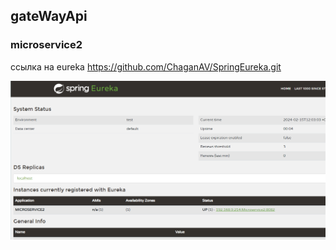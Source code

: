 ## gateWayApi
### microservice2
ссылка на eureka
https://github.com/ChaganAV/SpringEureka.git

![Screen-eureka](Screen-eureka.png)